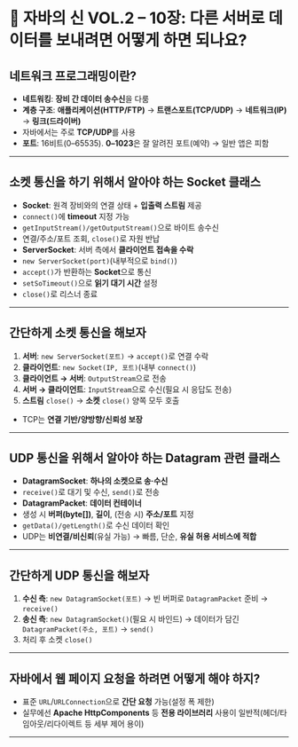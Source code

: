 # 📘 자바의 신 VOL.2 – 10장: 다른 서버로 데이터를 보내려면 어떻게 하면 되나요?

## 네트워크 프로그래밍이란?
- **네트워킹**: **장비 간 데이터 송수신**을 다룸
- **계층 구조**: **애플리케이션(HTTP/FTP)** → **트랜스포트(TCP/UDP)** → **네트워크(IP)** → **링크(드라이버)**
- 자바에서는 주로 **TCP/UDP**를 사용
- **포트**: 16비트(0–65535). **0–1023**은 잘 알려진 포트(예약) → 일반 앱은 피함

---

## 소켓 통신을 하기 위해서 알아야 하는 Socket 클래스
- **Socket**: 원격 장비와의 연결 상태 + **입출력 스트림** 제공
- `connect()`에 **timeout** 지정 가능
- `getInputStream()/getOutputStream()`으로 바이트 송수신
- 연결/주소/포트 조회, `close()`로 자원 반납
- **ServerSocket**: 서버 측에서 **클라이언트 접속을 수락**
- `new ServerSocket(port)`(내부적으로 `bind()`)
- `accept()`가 반환하는 **Socket**으로 통신
- `setSoTimeout()`으로 **읽기 대기 시간** 설정
- `close()`로 리스너 종료

---

## 간단하게 소켓 통신을 해보자
1. **서버**: `new ServerSocket(포트)` → `accept()`로 연결 수락
2. **클라이언트**: `new Socket(IP, 포트)`(내부 `connect()`)
3. **클라이언트 → 서버**: `OutputStream`으로 전송
4. **서버 → 클라이언트**: `InputStream`으로 수신(필요 시 응답도 전송)
5. **스트림** `close()` → **소켓** `close()` 양쪽 모두 호출
- TCP는 **연결 기반/양방향/신뢰성 보장**

---

## UDP 통신을 위해서 알아야 하는 Datagram 관련 클래스
- **DatagramSocket**: **하나의 소켓으로 송·수신**
- `receive()`로 대기 및 수신, `send()`로 전송
- **DatagramPacket**: **데이터 컨테이너**
- 생성 시 **버퍼(byte[])**, **길이**, (전송 시) **주소/포트** 지정
- `getData()/getLength()`로 수신 데이터 확인
- UDP는 **비연결/비신뢰**(유실 가능) → 빠름, 단순, **유실 허용 서비스에 적합**

---

## 간단하게 UDP 통신을 해보자
1. **수신 측**: `new DatagramSocket(포트)` → 빈 버퍼로 `DatagramPacket` 준비 → `receive()`
2. **송신 측**: `new DatagramSocket()`(필요 시 바인드) → 데이터가 담긴 `DatagramPacket(주소, 포트)` → `send()`
3. 처리 후 소켓 `close()`

---

## 자바에서 웹 페이지 요청을 하려면 어떻게 해야 하지?
- 표준 `URL`/`URLConnection`으로 **간단 요청** 가능(설정 폭 제한)
- 실무에선 **Apache HttpComponents** 등 **전용 라이브러리** 사용이 일반적(헤더/타임아웃/리다이렉트 등 세부 제어 용이)

---
